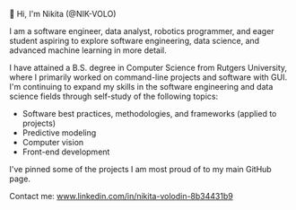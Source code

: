 👋 Hi, I'm Nikita (@NIK-VOLO)

I am a software engineer, data analyst, robotics programmer, and eager student aspiring to explore software engineering, data science, and advanced machine learning in more detail.

I have attained a B.S. degree in Computer Science from Rutgers University, where I primarily worked on command-line projects and software with GUI. I'm continuing to expand my skills in the software engineering and data science fields through self-study of the following topics:
- Software best practices, methodologies, and frameworks (applied to projects)
- Predictive modeling 
- Computer vision 
- Front-end development

I've pinned some of the projects I am most proud of to my main GitHub page.

Contact me:
www.linkedin.com/in/nikita-volodin-8b34431b9

<!---
NIK-VOLO/NIK-VOLO is a ✨ special ✨ repository because its `README.md` (this file) appears on your GitHub profile.
You can click the Preview link to take a look at your changes.
--->
